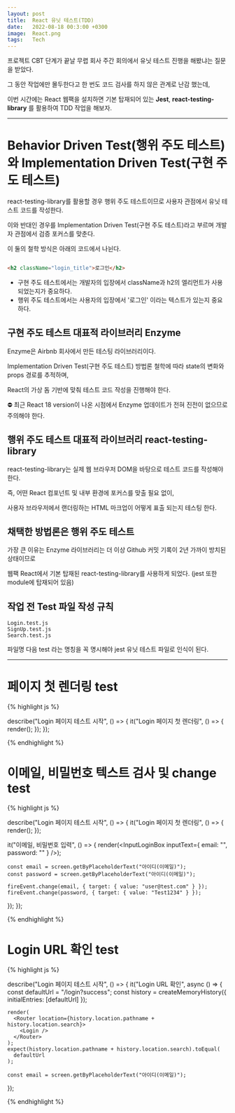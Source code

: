 ```yaml
---
layout: post
title:  React 유닛 테스트(TDD)
date:   2022-08-18 00:3:00 +0300
image:  React.png
tags:   Tech
---
```



프로젝트 CBT 단계가 끝날 무렵 회사 주간 회의에서 유닛 테스트 진행을 해봤냐는 질문을 받았다.

그 동안 작업에만 몰두한다고 한 번도 코드 검사를 하지 않은 관계로 난감 했는데,

이번 시간에는 React 웹팩을 설치하면 기본 탑재되어 있는 __Jest__, __react-testing-library__ 를 활용하여 TDD 작업을 해보자.


---

#  Behavior Driven Test(행위 주도 테스트)와 Implementation Driven Test(구현 주도 테스트)

react-testing-library를 활용할 경우 행위 주도 테스트이므로 사용자 관점에서 유닛 테스트 코드를 작성한다.

이와 반대인 경우를 Implementation Driven Test(구현 주도 테스트)라고 부르며 개발자 관점에서 검증 포커스를 맞춘다.

이 둘의 철학 방식은 아래의 코드에서 나뉜다.

```html

<h2 className="login_title">로그인</h2>

```

- 구현 주도 테스트에서는 개발자의 입장에서 className과 h2의 엘리먼트가 사용되었는지가 중요하다.
- 행위 주도 테스트에서는 사용자의 입장에서 '로그인' 이라는 텍스트가 있는지 중요하다.


## 구현 주도 테스트 대표적 라이브러리 Enzyme

Enzyme은 Airbnb 회사에서 만든 테스팅 라이브러리이다.

Implementation Driven Test(구현 주도 테스트) 방법론 철학에 따라 state의 변화와 props 경로를 추적하며,

React의 가상 돔 기반에 맞춰 테스트 코드 작성을 진행해야 한다.

⛔️ 최근 React 18 version이 나온 시점에서 Enzyme 업데이트가 전혀 진전이 없으므로 주의해야 한다.

## 행위 주도 테스트 대표적 라이브러리 react-testing-library

react-testing-library는 실제 웹 브라우저 DOM을 바탕으로 테스트 코드를 작성해야 한다.

즉, 어떤 React 컴포넌트 및 내부 환경에 포커스를 맞출 필요 없이,

사용자 브라우저에서 랜더링하는 HTML 마크업이 어떻게 표출 되는지 테스팅 한다.


## 채택한 방법론은 행위 주도 테스트

가장 큰 이유는 Enzyme 라이브러리는 더 이상 Github 커밋 기록이 2년 가까이 방치된 상태이므로 

웹팩 React에서 기본 탑재된 react-testing-library를 사용하게 되었다. (jest 또한 module에 탑재되어 있음)

## 작업 전 Test 파일 작성 규칙

```
Login.test.js 
SignUp.test.js
Search.test.js
```

파일명 다음 test 라는 명칭을 꼭 명시해야 jest 유닛 테스트 파일로 인식이 된다.

---


# 페이지 첫 렌더링 test

{% highlight js %}

describe("Login 페이지 테스트 시작", () => {
  it("Login 페이지 첫 렌더링", () => {
    render(<Login />);
  });
});
 
{% endhighlight %}


# 이메일, 비밀번호 텍스트 검사 및 change test

{% highlight js %}

describe("Login 페이지 테스트 시작", () => {
  it("Login 페이지 첫 렌더링", () => {
    render(<Login />);
  });

  it("이메일, 비밀번호 입력", () => {
    render(<InputLoginBox inputText={ email: "", password: "" } />);

    const email = screen.getByPlaceholderText("아이디(이메일)");
    const password = screen.getByPlaceholderText("아이디(이메일)");

    fireEvent.change(email, { target: { value: "user@test.com" } });
    fireEvent.change(password, { target: { value: "Test1234" } });
  });
 });
 
{% endhighlight %}

# Login URL 확인 test

{% highlight js %}

describe("Login 페이지 테스트 시작", () => {
  it("Login URL 확인", async () => {
    const defaultUrl = "/login?success";
    const history = createMemoryHistory({ initialEntries: [defaultUrl] });

    render(
      <Router location={history.location.pathname + history.location.search}>
        <Login />
      </Router>
    );
    expect(history.location.pathname + history.location.search).toEqual(
      defaultUrl
    );

    const email = screen.getByPlaceholderText("아이디(이메일)");
 });
 
{% endhighlight %}

